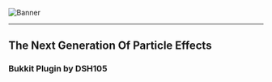 ![Banner](http://dev.bukkit.org/media/images/67/898/Banner_PNG.png)

----

## The Next Generation Of Particle Effects
### Bukkit Plugin by DSH105
